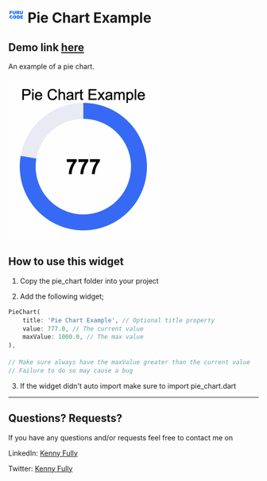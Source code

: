 # ![FURU CODE](images/furu_code_logo_32.png) Pie Chart Example

## Demo link [here](https://kennyfully88.github.io/pie_chart_example/)

An example of a pie chart.

![Pie Chart Example](./images/pie_chart_example.gif)

## How to use this widget

1. Copy the pie_chart folder into your project

2. Add the following widget;

```dart
PieChart(
    title: 'Pie Chart Example', // Optional title property
    value: 777.0, // The current value
    maxValue: 1000.0, // The max value
),

// Make sure always have the maxValue greater than the current value
// Failure to do so may cause a bug
```

3. If the widget didn't auto import make sure to import pie_chart.dart

---

## Questions? Requests?

If you have any questions and/or requests feel free to contact me on

LinkedIn: [Kenny Fully](https://www.linkedin.com/in/kennyfully/)

Twitter: [Kenny Fully](https://twitter.com/kennyfully)
